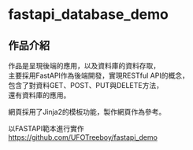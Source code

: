 # fastapi_database_demo

## 作品介紹

作品是呈現後端的應用，以及資料庫的資料存取，</br>
主要採用FastAPI作為後端開發，實現RESTful API的概念，</br>
包含了對資料GET、POST、PUT與DELETE方法，</br>
還有資料庫的應用。</br>

網頁採用了Jinja2的模板功能，製作網頁作為參考。</br>


以FASTAPI範本進行實作</br>
https://github.com/UFOTreeboy/fastapi_demo
